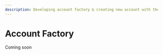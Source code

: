```yaml
---
description: Developing account factory & creating new account with the factory.
---
```


# Account Factory

Coming soon
